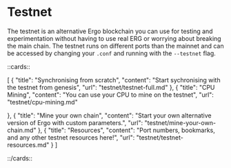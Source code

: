 # Testnet

The testnet is an alternative Ergo blockchain you can use for testing and experimentation without having to use real ERG or worrying about breaking the main chain. The testnet runs on different ports than the mainnet and can be accessed by changing your `.conf` and running with the `--testnet` flag. 

::cards::

[
  {
    "title": "Synchronising from scratch",
    "content": "Start sychronising with the testnet from genesis",
    "url": "testnet/testnet-full.md"
  },
  {
    "title": "CPU Mining",
    "content": "You can use your CPU to mine on the testnet",
    "url": "testnet/cpu-mining.md"

  },
  {
    "title": "Mine your own chain",
    "content": "Start your own alternative version of Ergo with custom parameters.",
    "url": "testnet/mine-your-own-chain.md"
  },
  {
    "title": "Resources",
    "content": "Port numbers, bookmarks, and any other testnet resources here!",
    "url": "testnet/testnet-resources.md"
  }
]

::/cards::







